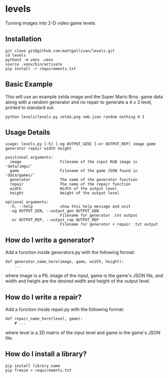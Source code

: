 # levels
Turning images into 2-D video game levels

## Installation
```
git clone git@github.com:mattgallivan/levels.git
cd levels
python3 -m venv .venv
source .venv/bin/activate
pip install -r requirements.txt
```

## Basic Example
This will use an example zelda image and the Super Mario Bros. game data along with
a random generator and no repair to generate a 4 x 3 level, printed to standard out.
```
python levels/levels.py zelda.png smb.json random nothing 4 3
```

## Usage Details
```
usage: levels.py [-h] [-og OUTPUT_GEN] [-or OUTPUT_REP] image game generator repair width height

positional arguments:
  image                 Filename of the input RGB image in 'data/imgs/'
  game                  Filename of the game JSON found in 'data/games/'
  generator             The name of the generator function
  repair                The name of the repair function
  width                 Width of the output level
  height                Height of the output level

optional arguments:
  -h, --help            show this help message and exit
  -og OUTPUT_GEN, --output_gen OUTPUT_GEN
                        Filename for generator .txt output
  -or OUTPUT_REP, --output_rep OUTPUT_REP
                        Filename for generator + repair .txt output
```

## How do I write a generator?

Add a function inside generators.py with the following format:

```
def generator_name_here(image, game, width, height):
    ...
```

where image is a PIL image of the input, game is the game's JSON file, and width and height
are the desired width and height of the output level.

## How do I write a repair?

Add a function inside repair.py with the following format:

```
def repair_name_here(level, game):
    # ...
```

where level is a 2D matrix of the input level and game is the game's JSON file.

## How do I install a library?

```
pip install library_name
pip freeze > requirements.txt
```

